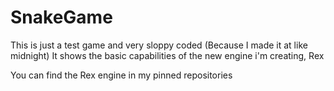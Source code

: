 # SnakeGame
This is just a test game and very sloppy coded (Because I made it at like midnight)
It shows the basic capabilities of the new engine i'm creating, Rex

You can find the Rex engine in my pinned repositories
